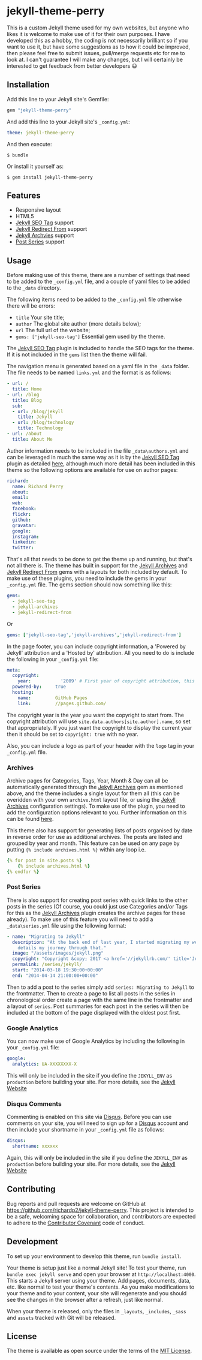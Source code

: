 # jekyll-theme-perry

This is a custom Jekyll theme used for my own websites, but anyone who likes it is welcome to make
use of it for their own purposes. I have developed this as a hobby, the coding is not necessarily
brilliant so if you want to use it, but have some suggestions as to how it could be improved, then
please feel free to submit issues, pull/merge requests etc for me to look at. I can't guarantee I
will make any changes, but I will certainly be interested to get feedback from better developers
:smiley:

## Installation

Add this line to your Jekyll site's Gemfile:

```ruby
gem "jekyll-theme-perry"
```

And add this line to your Jekyll site's `_config.yml`:

```yaml
theme: jekyll-theme-perry
```

And then execute:

    $ bundle

Or install it yourself as:

    $ gem install jekyll-theme-perry

## Features

 * Responsive layout
 * HTML5
 * [Jekyll SEO Tag][seo] support
 * [Jekyll Redirect From][red] support
 * [Jekyll Archvies][arc] support
 * [Post Series][ps] support

## Usage

Before making use of this theme, there are a number of settings that need to be added to the
`_config.yml` file, and a couple of yaml files to be added to the `_data` directory.

The following items need to be added to the `_config.yml` file otherwise there will be errors:

 * `title` Your site title;
 * `author` The global site author (more details below);
 * `url` The full url of the website;
 *  `gems: ['jekyll-seo-tag']` Essential gem used by the theme.

The [Jekyll SEO Tag][seo] plugin is included to handle the SEO tags for the theme. If it is not 
included in the `gems` list then the theme will fail.

The navigation menu is generated based on a yaml file in the `_data` folder. The file needs to be 
named `links.yml` and the format is as follows:

```yaml
- url: /
  title: Home
- url: /blog
  title: Blog
  sub:
  - url: /blog/jekyll
    title: Jekyll
  - url: /blog/technology
    title: Technology
- url: /about
  title: About Me
```

Author information needs to be included in the file `_data\authors.yml` and can be leveraged in much
the same way as it is by the [Jekyll SEO Tag][seo] plugin as detailed [here][s-conf], although much
more detail has been included in this theme so the following options are available for use on author
pages:

```yaml
richard:
  name: Richard Perry 
  about: 
  email: 
  web: 
  facebook:
  flickr: 
  github: 
  gravatar: 
  google: 
  instagram:
  linkedin: 
  twitter:  
```

That's all that needs to be done to get the theme up and running, but that's not all there is. The
theme has built in support for the [Jekyll Archives][arc] and [Jekyll Redirect From][red] gems with
a layouts for both included by default. To make use of these plugins, you need to include the gems
in your `_config.yml` file. The gems section should now something like this:

```yaml
gems:
  - jekyll-seo-tag
  - jekyll-archives
  - jekyll-redirect-from
```

Or

```yaml
gems: ['jekyll-seo-tag','jekyll-archives','jekyll-redirect-from']
```

In the page footer, you can include copyright information, a 'Powered by Jekyll' attribution and a
'Hosted by' attribution. All you need to do is include the following in your `_config.yml` file:

```yaml
meta:             
  copyright:
    year:           '2009' # First year of copyright attribution, this will show 2009 - 2017
  powered-by:     true
  hosting:          
    name:         GitHub Pages
    link:         //pages.github.com/
```

The copyright year is the year you want the copyright to start from. The copyright attribution will
use `site.data.authors[site.author].name`, so set that appropriately. If you just want the copyright
to display the current year then it should be set to `copyright: true` with no year.

Also, you can include a logo as part of your header with the `logo` tag in your `_config.yml` file.

### Archives

Archive pages for Categories, Tags, Year, Month & Day can all be automatically generated through the
[Jekyll Archives][arc] gem as mentioned above, and the theme includes a single layout for them all
(this can be overidden with your own `archive.html` layout file, or using the [Jekyll Archives][arc]
configuration settings). To make use of the plugin, you need to add the configuration options
relevant to you. Further information on this can be found [here][a-conf].

This theme also has support for generating lists of posts organised by date in reverse order for use
as additional archives. The posts are listed and grouped by year and month. This feature can be used
on any page by putting `{% include archives.html %}` within any loop i.e.

```yaml
{% for post in site.posts %}
    {% include archives.html %}    
{% endfor %}
```

### Post Series

There is also support for creating post series with quick links to the other posts in the series (Of
course, you could just use Categories and/or Tags for this as the [Jekyll Archives][arc] plugin
creates the archive pages for these already). To make use of this feature you will need to add a
`_data\series.yml` file using the following format:

```yaml
- name: "Migrating to Jekyll"
  description: "At the back end of last year, I started migrating my website to Jekyll. This series
    details my journey through that."
  image: "/assets/images/jekyll.png"
  copyright: "Copyright &copy; 2017 <a href='//jekyllrb.com/' title='Jekyll'>Jekyll</a>"
  permalink: /series/jekyll/
  start: "2014-03-18 19:30:00+00:00"
  end: "2014-04-14 21:00:00+00:00"
```
Then to add a post to the series simply add `series: Migrating to Jekyll` to the frontmatter. Then
to create a page to list all posts in the series in chronological order create a page with the same
line in the frontmatter and a layout of `series`. Post summaries for each post in the series will
then be included at the bottom of the page displayed with the oldest post first.

### Google Analytics

You can now make use of Google Analytics by including the following in your `_config.yml` file:

```yaml
google:
  analytics: UA-XXXXXXXX-X
```

This will only be included in the site if you define the `JEKYLL_ENV` as `production` before
building your site. For more details, see the [Jekyll Website][env]

### Disqus Comments

Commenting is enabled on this site via [Disqus][dis]. Before you can use comments on your site, you
will need to sign up for a [Disqus][dis] account and then include your shortname in your
`_config.yml` file as follows:

```yaml
disqus:
  shortname: xxxxxx
```

Again, this will only be included in the site if you define the `JEKYLL_ENV` as `production` before
building your site. For more details, see the [Jekyll Website][env]

## Contributing

Bug reports and pull requests are welcome on GitHub at 
https://github.com/richardp2/jekyll-theme-perry. This project is intended to be a safe, welcoming
space for collaboration, and contributors are expected to adhere to the
[Contributor Covenant][contrib] code of conduct.

## Development

To set up your environment to develop this theme, run `bundle install`.

Your theme is setup just like a normal Jekyll site! To test your theme, run `bundle exec jekyll
serve` and open your browser at `http://localhost:4000`. This starts a Jekyll server using your
theme. Add pages, documents, data, etc. like normal to test your theme's contents. As you make
modifications to your theme and to your content, your site will regenerate and you should see the
changes in the browser after a refresh, just like normal.

When your theme is released, only the files in `_layouts`, `_includes`, `_sass` and `assets`
tracked with Git will be released.

## License

The theme is available as open source under the terms of the [MIT License][mit].

[seo]: //github.com/jekyll/jekyll-seo-tag
[s-conf]: //github.com/jekyll/jekyll-seo-tag#author-information
[arc]: //github.com/jekyll/jekyll-archives
[a-conf]: //github.com/jekyll/jekyll-archives/blob/master/docs/configuration.md
[red]: //github.com/jekyll/jekyll-redirect-from
[contrib]: //contributor-covenant.org
[mit]: //opensource.org/licenses/MIT
[ps]: #post-series
[env]: //jekyllrb.com/docs/configuration/#specifying-a-jekyll-environment-at-build-time
[dis]: //disqus.com